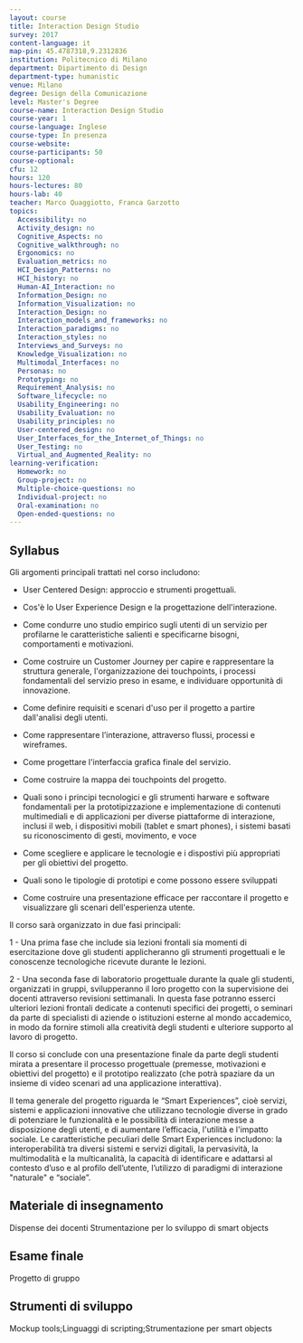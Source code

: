```yaml
---
layout: course
title: Interaction Design Studio
survey: 2017
content-language: it
map-pin: 45.4787318,9.2312836
institution: Politecnico di Milano
department: Dipartimento di Design
department-type: humanistic
venue: Milano
degree: Design della Comunicazione
level: Master's Degree
course-name: Interaction Design Studio
course-year: 1
course-language: Inglese
course-type: In presenza
course-website: 
course-participants: 50
course-optional: 
cfu: 12
hours: 120
hours-lectures: 80
hours-lab: 40
teacher: Marco Quaggiotto, Franca Garzotto
topics: 
  Accessibility: no 
  Activity_design: no 
  Cognitive_Aspects: no 
  Cognitive_walkthrough: no 
  Ergonomics: no 
  Evaluation_metrics: no 
  HCI_Design_Patterns: no 
  HCI_history: no 
  Human-AI_Interaction: no 
  Information_Design: no 
  Information_Visualization: no 
  Interaction_Design: no 
  Interaction_models_and_frameworks: no 
  Interaction_paradigms: no 
  Interaction_styles: no 
  Interviews_and_Surveys: no 
  Knowledge_Visualization: no 
  Multimodal_Interfaces: no 
  Personas: no 
  Prototyping: no 
  Requirement_Analysis: no 
  Software_lifecycle: no 
  Usability_Engineering: no 
  Usability_Evaluation: no 
  Usability_principles: no 
  User-centered_design: no 
  User_Interfaces_for_the_Internet_of_Things: no 
  User_Testing: no 
  Virtual_and_Augmented_Reality: no 
learning-verification: 
  Homework: no 
  Group-project: no 
  Multiple-choice-questions: no 
  Individual-project: no 
  Oral-examination: no 
  Open-ended-questions: no 
---
```



## Syllabus 
Gli argomenti principali trattati nel corso includono:

- User Centered Design: approccio e strumenti progettuali.

- Cos'è lo User Experience Design e la progettazione dell'interazione.

- Come condurre uno studio empirico sugli utenti di un servizio per profilarne le caratteristiche salienti e specificarne bisogni, comportamenti e motivazioni.

- Come costruire un Customer Journey per capire e rappresentare la struttura generale, l'organizzazione dei touchpoints, i processi fondamentali del servizio preso in esame, e individuare opportunità di innovazione.

- Come definire requisiti e scenari d'uso per il progetto a partire dall'analisi degli utenti.

- Come rappresentare l’interazione, attraverso flussi, processi e wireframes.

- Come progettare l'interfaccia grafica finale del servizio.

- Come costruire la mappa dei touchpoints del progetto.

- Quali sono i principi tecnologici e gli strumenti harware e software fondamentali per la prototipizzazione e implementazione di contenuti multimediali e di applicazioni per diverse piattaforme di interazione, inclusi il web, i dispositivi mobili (tablet e smart phones), i sistemi basati su riconoscimento di gesti, movimento, e voce

- Come scegliere e applicare le tecnologie e i dispostivi più appropriati per gli obiettivi del progetto.

- Quali sono le tipologie di prototipi e come possono essere sviluppati

- Come costruire una presentazione efficace per raccontare il progetto e visualizzare gli scenari dell'esperienza utente.

Il corso sarà organizzato in due fasi principali:

 1 - Una prima fase che include sia lezioni frontali sia momenti di esercitazione dove gli studenti applicheranno gli strumenti progettuali e le conoscenze tecnologiche ricevute durante le lezioni. 

 2 - Una seconda fase di laboratorio progettuale durante la quale gli studenti, organizzati in gruppi, svilupperanno il loro progetto con la supervisione dei docenti attraverso revisioni settimanali. In questa fase potranno esserci ulteriori lezioni frontali dedicate a contenuti specifici dei progetti, o seminari da parte di specialisti di aziende o istituzioni esterne al mondo accademico, in modo da fornire stimoli alla creatività degli studenti e ulteriore supporto al lavoro di progetto.

Il corso si conclude con una presentazione finale da parte degli studenti mirata a presentare il processo progettuale (premesse, motivazioni e obiettivi del progetto) e il prototipo realizzato (che potrà spaziare da un insieme di video scenari ad una applicazione interattiva).

Il tema generale del progetto riguarda le “Smart Experiences”, cioè servizi, sistemi e applicazioni innovative che utilizzano tecnologie diverse in grado di potenziare le funzionalità e le possibilità di interazione messe a disposizione degli utenti, e di aumentare l’efficacia, l'utilità e l'impatto sociale. Le caratteristiche peculiari delle Smart Experiences includono: la interoperabilità tra diversi sistemi e servizi digitali, la pervasività, la multimodalità e la multicanalità, la capacità di identificare e adattarsi al contesto d’uso e al profilo dell’utente, l’utilizzo di paradigmi di interazione "naturale" e “sociale”.

## Materiale di insegnamento 
Dispense dei docenti
Strumentazione per lo sviluppo di smart objects

## Esame finale 
Progetto di gruppo

## Strumenti di sviluppo 
Mockup tools;Linguaggi di scripting;Strumentazione per smart objects
